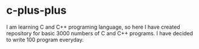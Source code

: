 # c-plus-plus
I am learning C and C++ programing language, so here I have created repository for  basic 3000 numbers of  C and C++ programs. I have decided to write 100 program everyday. 
